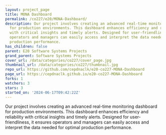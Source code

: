```yaml
---
layout: project_page
title: MONA Dashboard
permalink: /co227/e20/MONA-Dashboard/
description: Our project involves creating an advanced real-time monitoring dashboard
  for production environments. This dashboard enhances efficiency and reliability
  with critical insights and timely alerts. Designed for user-friendliness, it ensures
  operators and managers can easily access and interpret the data needed for optimal
  production performance.
has_children: false
parent: E20 Software Systems Projects
grand_parent: Software Systems Projects
cover_url: /data/categories/co227/cover_page.jpg
thumbnail_url: /data/categories/co227/thumbnail.jpg
repo_url: https://github.com/cepdnaclk/e20-co227-MONA-Dashboard
page_url: https://cepdnaclk.github.io/e20-co227-MONA-Dashboard
forks: 1
watchers: 3
stars: 3
started_on: '2024-06-17T09:42:22Z'
---
```


Our project involves creating an advanced real-time monitoring dashboard for production environments. This dashboard enhances efficiency and reliability with critical insights and timely alerts. Designed for user-friendliness, it ensures operators and managers can easily access and interpret the data needed for optimal production performance.
